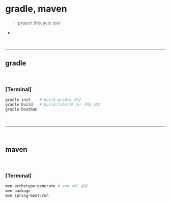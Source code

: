 # gradle, maven
> project lifecycle tool
* 

<br>
<hr>

## gradle 
####

<br>

### [Terminal]
```bash
gradle init    # build.gradle 생성
gradle build   # build/libs/에 jar 파일 생성
gradle bootRun
```

<br>
<hr>
<br>

## maven 
####

<br>

### [Terminal]
```bash
mvn archetype:generate # pom.xml 생성
mvn package
mvn spring-boot:run
```
